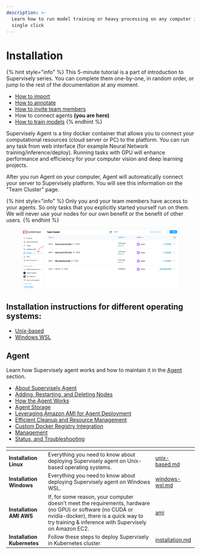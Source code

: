 ```yaml
---
description: >-
  Learn how to run model training or heavy processing on any computer in a
  single click
---
```


# Installation

{% hint style="info" %}
This 5-minute tutorial is a part of introduction to Supervisely series. You can complete them one-by-one, in random order, or jump to the rest of the documentation at any moment.

* [How to import](../How-to-import.md)
* [How to annotate](../How-to-annotate.md)
* [How to invite team members](../Invite-member.md)
* How to connect agents **(you are here)**
* [How to train models](../how-to-train-models.md)
{% endhint %}

Supervisely Agent is a tiny docker container that allows you to connect your computational resources (cloud server or PC) to the platform. You can run any task from web interface (for example Neural Network training/inference/deploy). Running tasks with GPU will enhance performance and efficiency for your computer vision and deep learning projects.

After you run Agent on your computer, Agent will automatically connect your server to Supervisely platform. You will see this information on the "Team Cluster" page.

{% hint style="info" %}
Only you and your team members have access to your agents. So only tasks that you explicitly started yourself run on them. We will never use your nodes for our own benefit or the benefit of other users.
{% endhint %}

<figure><img src="../../.gitbook/assets/cluster.png" alt=""><figcaption></figcaption></figure>

## Installation instructions for different operating systems:

* [Unix-based](unix-based/unix-based.md)
* [Windows WSL](windows-wsl/windows-wsl.md)

## Agent

Learn how Supervisely agent works and how to maintain it in the [Agent](../../agents/) section.

* [About Supervisely Agent](../../agents/)
* [Adding, Restarting, and Deleting Nodes](../../agents/add\_delete\_node/add\_delete\_node.md)
* [How the Agent Works](../../agents/agent/agent.md)
* [Agent Storage](../../agents/agent-storage/agent-storage.md)
* [Leveraging Amazon AMI for Agent Deployment](../../agents/ami/)
* [Efficient Cleanup and Resource Management](../../agents/clean\_up/clean\_up.md)
* [Custom Docker Registry Integration](../../agents/custom-docker-registry/)
* [Management](../../agents/manage/manage.md)
* [Status, and Troubleshooting](../../agents/status\_and\_troubleshooting/status.md)

<table data-view="cards"><thead><tr><th></th><th></th><th data-hidden data-card-target data-type="content-ref"></th></tr></thead><tbody><tr><td><strong>Installation Linux</strong></td><td>Everything you need to know about deploying Supervisely agent on Unix-based operating systems.</td><td><a href="unix-based/unix-based.md">unix-based.md</a></td></tr><tr><td><strong>Installation Windows</strong></td><td>Everything you need to know about deploying Supervisely agent on Windows WSL.</td><td><a href="windows-wsl/windows-wsl.md">windows-wsl.md</a></td></tr><tr><td><strong>Installation AMI AWS</strong></td><td>If, for some reason, your computer doesn't meet the requirements, hardware (no GPU) or software (no CUDA or nvidia-docker), there is a quick way to try training &#x26; inference with Supervisely on Amazon EC2.</td><td><a href="../../agents/ami/">ami</a></td></tr><tr><td><strong>Installation Kubernetes</strong></td><td>Follow these steps to deploy Supervisely in Kubernetes cluster</td><td><a href="../../enterprise/kubernetes/installation.md">installation.md</a></td></tr></tbody></table>
